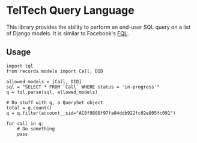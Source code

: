TelTech Query Language
======================

This library provides the ability to perform an end-user SQL query on a list of Django models. It is similar to Facebook's [FQL](http://developers.facebook.com/docs/reference/fql/).

Usage
-----

    import tql
    from records.models import Call, DID
    
    allowed_models = [Call, DID]
    sql = "SELECT * FROM `Call` WHERE status = 'in-progress'"
    q = tql.parse(sql, allowed_models)
    
    # Do stuff with q, a QuerySet object
    total = q.count()
    q = q.filter(account__sid="AC8f9808f97fa04ddb922fc02e805fc091")
    
    for call in q:
        # Do something
        pass

